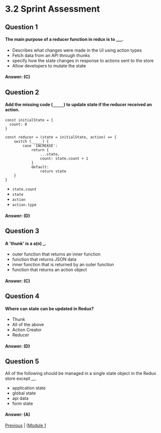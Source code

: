 # 3.2 Sprint Assessment

## Question 1

####  The main purpose of a reducer function in redux is to ___.

- Describes what changes were made in the UI using action types  
- Fetch data from an API through thunks 
- specify how the state changes in response to actions sent to the store 
- Allow developers to mutate the state 

#### Answer:   (C) 

## Question 2

####  Add the missing code (```_____```) to update state if the reducer received an action.

```
const initialState = {
  count: 0
}

const reducer = (state = initialState, action) => {
    switch (_____) {
        case 'INCREASE':
            return {
                ...state,
                count: state.count + 1
            }
            default:
                return state
    }
}
```

- ```state.count``` 
- ```state``` 
- ```action``` 
- ```action.type``` 

#### Answer:   (D) 

## Question 3

####  A 'thunk' is a a(n) _.

- outer function that returns an inner function
- function that returns JSON data   
- inner function that is returned by an outer function  
- function that returns an action object  

#### Answer:   (C) 

## Question 4

####  Where can state can be updated in Redux?

- Thunk 
- All of the above 
- Action Creator 
- Reducer 

#### Answer:   (D)

## Question 5

All of the following should be managed in a single state object in the Redux store except __.

-   application state
-   global state  
-   api data 
-   form state

#### Answer:   (A) 







[Previous](./Object_2.md) | [[Module 1](../../Module_1-Class-Components/README.md)
